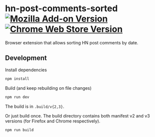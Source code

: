 # hn-post-comments-sorted <a href="https://addons.mozilla.org/en-GB/firefox/addon/hn-post-comments-sorted/" target="_blank"><img alt="Mozilla Add-on Version" src="https://img.shields.io/amo/v/hn-post-comments-sorted"></a> <a href="https://chromewebstore.google.com/detail/hn-post-comments-sorted/dmpckmaliambaalbnkmgdgmblafdchli"  target="_blank"><img alt="Chrome Web Store Version" src="https://img.shields.io/chrome-web-store/v/dmpckmaliambaalbnkmgdgmblafdchli"></a>
Browser extension that allows sorting HN post comments by date.

## Development

Install dependencies

```sh
npm install
```

Build (and keep rebuilding on file changes)

```sh
npm run dev
```

The build is in `.build/v{2,3}`.

Or just build once. The build directory contains both manifest v2 and v3 versions (for Firefox and Chrome respectively).

```sh
npm run build
```
